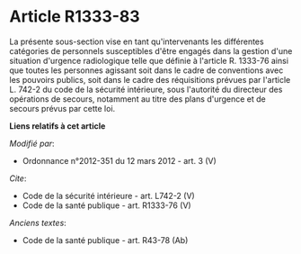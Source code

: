 # Article R1333-83

La présente sous-section vise en tant qu'intervenants les différentes catégories de personnels susceptibles d'être engagés
dans la gestion d'une situation d'urgence radiologique telle que définie à l'article R. 1333-76 ainsi que toutes les
personnes agissant soit dans le cadre de conventions avec les pouvoirs publics, soit dans le cadre des réquisitions prévues
par l'article L. 742-2 du code de la sécurité intérieure, sous l'autorité du directeur des opérations de secours, notamment
au titre des plans d'urgence et de secours prévus par cette loi.

**Liens relatifs à cet article**

_Modifié par_:

  - Ordonnance n°2012-351 du 12 mars 2012 - art. 3 (V)

_Cite_:

  - Code de la sécurité intérieure - art. L742-2 (V)
  - Code de la santé publique - art. R1333-76 (V)

_Anciens textes_:

  - Code de la santé publique - art. R43-78 (Ab)

